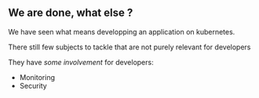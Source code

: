 ## We are done, what else ?

We have seen what means developping an application on kubernetes.

There still few subjects to tackle that are not purely relevant for developers

They have *some involvement* for developers:

- Monitoring
- Security
